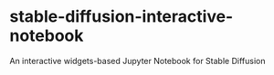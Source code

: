 # stable-diffusion-interactive-notebook
An interactive widgets-based Jupyter Notebook for Stable Diffusion
